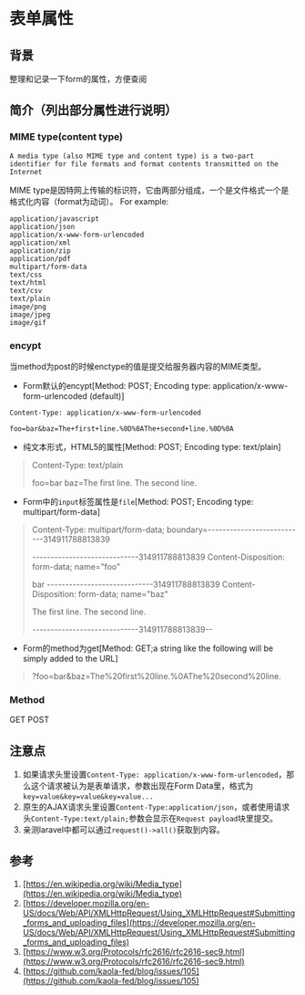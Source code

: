 # 表单属性

## 背景
整理和记录一下form的属性，方便查阅

## 简介（列出部分属性进行说明）
### MIME type(content type)

```
A media type (also MIME type and content type) is a two-part identifier for file formats and format contents transmitted on the Internet
```

MIME type是因特网上传输的标识符，它由两部分组成，一个是文件格式一个是格式化内容（format为动词）。
For example:
```
application/javascript
application/json
application/x-www-form-urlencoded
application/xml
application/zip
application/pdf
multipart/form-data
text/css
text/html
text/csv
text/plain
image/png
image/jpeg
image/gif
```

### encypt
当method为post的时候enctype的值是提交给服务器内容的MIME类型。

* Form默认的encypt[Method: POST; Encoding type: application/x-www-form-urlencoded (default)]
```
Content-Type: application/x-www-form-urlencoded

foo=bar&baz=The+first+line.%0D%0AThe+second+line.%0D%0A
```
* 纯文本形式，HTML5的属性[Method: POST; Encoding type: text/plain]

>Content-Type: text/plain
>
>foo=bar
>baz=The first line.
>The second line.

* Form中的`input`标签属性是`file`[Method: POST; Encoding type: multipart/form-data]

>Content-Type: multipart/form-data; boundary=---------------------------314911788813839
>
>-----------------------------314911788813839
>Content-Disposition: form-data; name="foo"
>
>bar
>-----------------------------314911788813839
>Content-Disposition: form-data; name="baz"
>
>The first line.
>The second line.
>
>-----------------------------314911788813839--

* Form的method为get[Method: GET;a string like the following will be simply added to the URL]

>?foo=bar&baz=The%20first%20line.%0AThe%20second%20line.

### Method
GET POST

## 注意点

1. 如果请求头里设置`Content-Type: application/x-www-form-urlencoded`，那么这个请求被认为是表单请求，参数出现在Form Data里，格式为`key=value&key=value&key=value...`
2. 原生的AJAX请求头里设置`Content-Type:application/json`，或者使用请求头`Content-Type:text/plain;`参数会显示在`Request payload`块里提交。
3. 亲测laravel中都可以通过`request()->all()`获取到内容。

## 参考
1. [https://en.wikipedia.org/wiki/Media_type](https://en.wikipedia.org/wiki/Media_type)
2. [https://developer.mozilla.org/en-US/docs/Web/API/XMLHttpRequest/Using_XMLHttpRequest#Submitting_forms_and_uploading_files](https://developer.mozilla.org/en-US/docs/Web/API/XMLHttpRequest/Using_XMLHttpRequest#Submitting_forms_and_uploading_files)
3. [https://www.w3.org/Protocols/rfc2616/rfc2616-sec9.html](https://www.w3.org/Protocols/rfc2616/rfc2616-sec9.html)
4. [https://github.com/kaola-fed/blog/issues/105](https://github.com/kaola-fed/blog/issues/105)